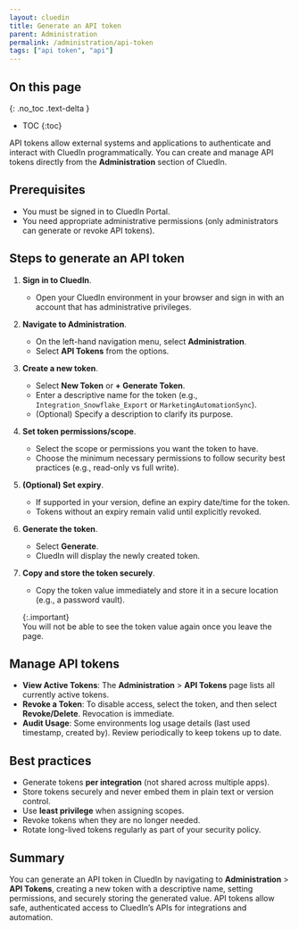 ```yaml
---
layout: cluedin
title: Generate an API token
parent: Administration
permalink: /administration/api-token
tags: ["api token", "api"]
---
```


## On this page
{: .no_toc .text-delta }
- TOC
{:toc}

API tokens allow external systems and applications to authenticate and interact with CluedIn programmatically. You can create and manage API tokens directly from the **Administration** section of CluedIn.

## Prerequisites

- You must be signed in to CluedIn Portal.  
- You need appropriate administrative permissions (only administrators can generate or revoke API tokens).  

## Steps to generate an API token

1. **Sign in to CluedIn**.
    - Open your CluedIn environment in your browser and sign in with an account that has administrative privileges.  

2. **Navigate to Administration**.  
   - On the left-hand navigation menu, select **Administration**.  
   - Select **API Tokens** from the options.  

3. **Create a new token**.
   - Select **New Token** or **+ Generate Token**.  
   - Enter a descriptive name for the token (e.g., `Integration_Snowflake_Export` or `MarketingAutomationSync`).  
   - (Optional) Specify a description to clarify its purpose.  

4. **Set token permissions/scope**.
   - Select the scope or permissions you want the token to have.  
   - Choose the minimum necessary permissions to follow security best practices (e.g., read-only vs full write).  

5. **(Optional) Set expiry**.
   - If supported in your version, define an expiry date/time for the token.  
   - Tokens without an expiry remain valid until explicitly revoked.  

6. **Generate the token**.
   - Select **Generate**.  
   - CluedIn will display the newly created token.  

7. **Copy and store the token securely**.  
   - Copy the token value immediately and store it in a secure location (e.g., a password vault).

    {:.important}  
    You will not be able to see the token value again once you leave the page.  

## Manage API tokens

- **View Active Tokens**: The **Administration** > **API Tokens** page lists all currently active tokens.  
- **Revoke a Token**: To disable access, select the token, and then select **Revoke/Delete**. Revocation is immediate.  
- **Audit Usage**: Some environments log usage details (last used timestamp, created by). Review periodically to keep tokens up to date.  

## Best practices

- Generate tokens **per integration** (not shared across multiple apps).  
- Store tokens securely and never embed them in plain text or version control.  
- Use **least privilege** when assigning scopes.  
- Revoke tokens when they are no longer needed.  
- Rotate long-lived tokens regularly as part of your security policy.  

## Summary

You can generate an API token in CluedIn by navigating to **Administration** > **API Tokens**, creating a new token with a descriptive name, setting permissions, and securely storing the generated value. API tokens allow safe, authenticated access to CluedIn’s APIs for integrations and automation.
